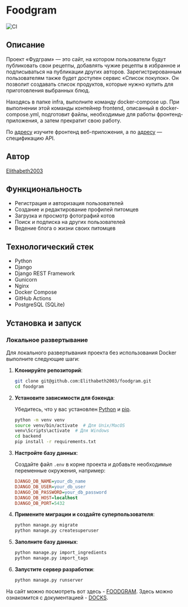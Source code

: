 # Foodgram
![CI](https://github.com/Elithabeth2003/foodgram/actions/workflows/main.yml/badge.svg)

## Описание

Проект «Фудграм» — это сайт, на котором пользователи будут публиковать свои рецепты, добавлять чужие рецепты в избранное и подписываться на публикации других авторов. Зарегистрированным пользователям также будет доступен сервис «Список покупок». Он позволит создавать список продуктов, которые нужно купить для приготовления выбранных блюд.

Находясь в папке infra, выполните команду docker-compose up. При выполнении этой команды контейнер frontend, описанный в docker-compose.yml, подготовит файлы, необходимые для работы фронтенд-приложения, а затем прекратит свою работу.

По [адресу](http://localhost) изучите фронтенд веб-приложения, а по [адресу](http://localhost/api/docs/) — спецификацию API.

## Автор

[Elithabeth2003](https://github.com/Elithabeth2003)

## Функциональность

- Регистрация и авторизация пользователей
- Создание и редактирование профилей питомцев
- Загрузка и просмотр фотографий котов
- Поиск и подписка на других пользователей
- Ведение блога о жизни своих питомцев

## Технологический стек

- Python
- Django
- Django REST Framework
- Gunicorn
- Nginx
- Docker Compose
- GitHub Actions
- PostgreSQL (SQLite)

## Установка и запуск

### Локальное развертывание

Для локального развертывания проекта без использования Docker выполните следующие шаги:

1. **Клонируйте репозиторий**:

    ```bash
    git clone git@github.com:Elithabeth2003/foodgram.git
    cd foodgram
    ```

2. **Установите зависимости для бэкенда**:

    Убедитесь, что у вас установлен [Python](https://www.python.org/) и [pip](https://pip.pypa.io/en/stable/).

    ```bash
    python -m venv venv
    source venv/bin/activate  # Для Unix/MacOS
    venv\Scripts\activate  # Для Windows
    cd backend
    pip install -r requirements.txt
    ```

3. **Настройте базу данных**:

    Создайте файл `.env` в корне проекта и добавьте необходимые переменные окружения, например:

    ```ini
    DJANGO_DB_NAME=your_db_name
    DJANGO_DB_USER=your_db_user
    DJANGO_DB_PASSWORD=your_db_password
    DJANGO_DB_HOST=localhost
    DJANGO_DB_PORT=5432
    ```

4. **Примените миграции и создайте суперпользователя**:

    ```bash
    python manage.py migrate
    python manage.py createsuperuser
    ```
5. **Заполните базу данных**:

    ```bash
    python manage.py import_ingredients
    python manage.py import_tags
    ```
6. **Запустите сервер разработки**:

    ```bash
    python manage.py runserver
    ```

На сайт можно посмотреть вот здесь - [FOODGRAM](https://cooker.sytes.net/recipes).
Здесь можно ознакомится с документацией - [DOCKS](https://cooker.sytes.net/api/docks).
